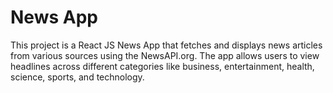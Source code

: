 # News App

This project is a React JS News App that fetches and displays news articles from various sources using the NewsAPI.org. The app allows users to view headlines across different categories like business, entertainment, health, science, sports, and technology. 